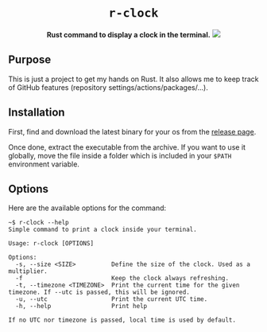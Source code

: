 <div align="center">
  <h1><code>r-clock</code></h1>
  <strong>Rust command to display a clock in the terminal.</strong>
  <img style="max-width: 300px" src="https://raw.githubusercontent.com/Alustrat/r-clock/main/static/preview.png">
</div>

## Purpose
This is just a project to get my hands on Rust. It also allows me to keep track of GitHub features (repository settings/actions/packages/...).

## Installation
First, find and download the latest binary for your os from the [release page](https://github.com/Alustrat/r-clock/releases).

Once done, extract the executable from the archive. If you want to use it globally, move the file inside a folder which is included in your `$PATH` environment variable.

## Options
Here are the available options for the command:
```
~$ r-clock --help
Simple command to print a clock inside your terminal.

Usage: r-clock [OPTIONS]

Options:
  -s, --size <SIZE>          Define the size of the clock. Used as a multiplier.
  -f                         Keep the clock always refreshing.
  -t, --timezone <TIMEZONE>  Print the current time for the given timezone. If --utc is passed, this will be ignored.
  -u, --utc                  Print the current UTC time.
  -h, --help                 Print help

If no UTC nor timezone is passed, local time is used by default.
```